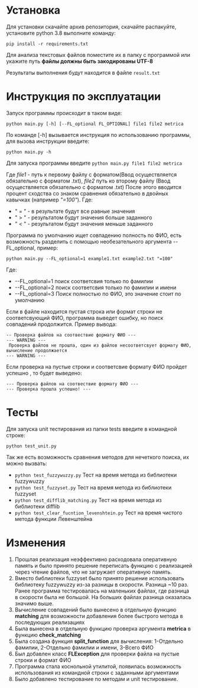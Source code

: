 # Установка
Для установки скачайте архив репозитория, скачайте распакуйте, установите python 3.8 выполните команду:

`pip install -r requirements.txt`

Для анализа текстовых файлов поместите их в папку с программой или укажите путь **файлы должны быть закодированы UTF-8**


Результаты выполнения будут находится в файле `result.txt` 


# Инструкция по эксплуатации
Запуск программы происходит в таком виде:

`python main.py [-h] [--FL_optional FL_OPTIONAL] file1 file2 metrica`

По команде [-h] вызывается инструкция по использованию программы, для вызова инструкции введите:

`python main.py -h`

Для запуска программы введите `python main.py file1 file2 metrica`

Где *file1* - путь к первому файлу c форматом(Ввод осуществляется обязательно с форматом .txt), *file2* 
путь ко второму файлу (Ввод осуществляется обязательно с форматом .txt)
После этого вводится процент сходства со знаком сравнения обязательно в двойных кавычках (например *"=100"*).
Где:

- " = " - в результате будут все равные значения
- " > " - результатом будут значения больше заданного 
- " < " - результатом будут значения меньше заданного

Программа по умолчанию ищет совпадению полность по ФИО,
есть возможность разделить с помощью необезательного аргумента --FL_optional, пример:

`python main.py --FL_optional=1 example1.txt example2.txt "=100"`

Где: 
- --FL_optional=1 поиск соответсвия только по фамилии
- --FL_optional=2 поиск соответсвия только по фамилии и имени
- --FL_optional=3 Поиск полностью по ФИО, это значение стоит по умолчанию 


Если в файле находится пустая строка или формат строки не соответсвующий ФИО,
 программа выведет ошибку, но поиск совпадений продолжится.
 Пример вывода:
 
```
-- Проверка файлов на соотвествие формату ФИО ---
--- WARNING ---
 Проверка файлов не прошла, один из файлов несоответсвует формату ФИО, вычисление продолжается
--- WARNING ---
```

Если проверка на пустые строки и соответсвие формату ФИО пройдет успешно
, то будет выведено:

```
--- Проверка файлов на соотвествие формату ФИО ---
--- Проверка прошла успешно! ---
```
# Тесты

Для запуска unit тестирования из папки tests введите в командной строке:

`python test_unit.py`

Так же есть возможность сравнения методов для нечеткого поиска, их можно вызвать:
- `python test_fuzzywuzzy.py` Тест на время метода из библиотеки fuzzywuzzy
- `python test_fuzzyset.py` Тест на время метода из библиотеки fuzzyset
- `python test_difflib_matching.py` Тест на время метода из библиотеки difflib
- `python test_clear_fucntion_levenshtein.py` Тест на время чистого метода функции Левенштейна

# Изменения 

1. Прошлая реализация неэффективно расходовала оперативную память и было принято решение
переписать функцию с реализацией через чтение файлов, что не загружает оперативную память.
2. Вместо библиотеки fuzzyset было принято решение использовать библиотеку fuzzywuzzy
из-за разницы в скорости. Разница ~10 раз. Ранее программа тестировалась на 
маленьких файлах, где разница в скорости была не большой. На больших файлах 
разница оказалась значимо выше.
3. Вычисление совпадений было вынесено в отдельную функцию **matching**
для возможности добавления более быстрого метода в последующих реализациях
4. Была вынесена в отдельную функцию проверка аргумента **metrica** в функцию **check_matching**
5. Была создана функция **split_function** 
для вычисления: 1-Отдельно фамилии, 2-Отдельно фамилии и имени, 3-Всего ФИО
6. Был добавлен класс **FLException** для проверки файла на пустые строки и формат ФИО
7. Программа стала коснольной утилитой, появилась возможность
 использования из командной строки с заданными аргументами
8. Было добавлено тестирование по методам и unit тестирование.